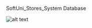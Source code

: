 SoftUni_Stores_System Database


![alt text](https://github.com/CrystallizedSnowflakes/SQL-SoftUni/blob/main/Schemas/SoftUni_Stores_System_DB.JPG)
